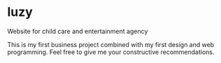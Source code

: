 # luzy
Website for child care and entertainment agency

This is my first business project combined with my first design and web programming. 
Feel free to give me your constructive recommendations. 
